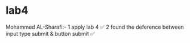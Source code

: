# lab4
Mohammed AL-Sharafi:-
1 apply lab 4 ✅
2 found the deference between input type submit & button submit ✅
